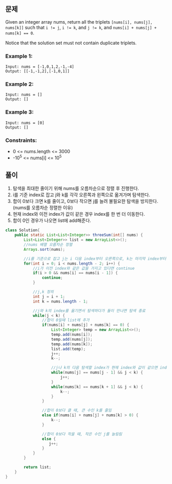 ## 문제
Given an integer array nums, return all the triplets `[nums[i], nums[j], nums[k]]` such that `i != j`, `i != k`, and `j != k`, and `nums[i] + nums[j] + nums[k] == 0`.

Notice that the solution set must not contain duplicate triplets.

 

### Example 1:
```
Input: nums = [-1,0,1,2,-1,-4]
Output: [[-1,-1,2],[-1,0,1]]
```
### Example 2:
```
Input: nums = []
Output: []
```
### Example 3:
```
Input: nums = [0]
Output: []
``` 

### Constraints:
- 0 <= nums.length <= 3000
- -10<sup>5</sup> <= nums[i] <= 10<sup>5</sup>

## 풀이
1. 탐색을 최대한 줄이기 위해 nums를 오름차순으로 정렬 후 진행한다.
2. i를 기준 index로 잡고 j와 k를 각각 오른쪽과 왼쪽으로 옮겨가며 탐색한다.
3. 합이 0보다 크면 k를 줄이고, 0보다 작으면 j를 늘려 불필요한 탐색을 방지한다. (nums를 오름차순 정렬한 이유)
4. 현재 index와 이전 index가 값이 같은 경우 index를 한 번 더 이동한다.
5. 합이 0인 경우가 나오면 list에 add해준다.

```java
class Solution{
    public static List<List<Integer>> threeSum(int[] nums) {
        List<List<Integer>> list = new ArrayList<>();
        //nums 배열 오름차순 정렬
        Arrays.sort(nums);

        //i를 기준으로 잡고 j는 i 다음 index부터 오른쪽으로, k는 마지막 index부터 왼쪽으로 탐색함
        for(int i = 0; i < nums.length - 2; i++) {
            //i가 이전 index와 같은 값을 가지고 있다면 continue
            if(i > 0 && nums[i] == nums[i - 1]) {
                continue;
            }

            //j,k 정의
            int j = i + 1;
            int k = nums.length - 1;

            //j와 k의 index를 옮기면서 탐색하다가 둘이 만나면 탐색 종료
            while(j < k) {
                //합이 0일때 list에 추가
                if(nums[i] + nums[j] + nums[k] == 0) {
                    List<Integer> temp = new ArrayList<>();
                    temp.add(nums[i]);
                    temp.add(nums[j]);
                    temp.add(nums[k]);
                    list.add(temp);
                    j++;
                    k--;

                    //j나 k의 다음 탐색할 index가 현재 index와 값이 같으면 index를 한 번 더 옮겨줌
                    while(nums[j] == nums[j - 1] && j < k) {
                        j++;
                    }
                    while(nums[k] == nums[k + 1] && j < k) {
                        k--;
                    }
                }

                //합이 0보다 클 때, 큰 수인 k를 줄임
                else if(nums[i] + nums[j] + nums[k] > 0) {
                    k--;
                }

                //합이 0보다 작을 때, 작은 수인 j를 늘림림
                else {
                   j++;
                }
            }
        }

        return list;
    }
}
```
